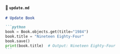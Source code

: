 #### 📝 `update.md`

````md
# Update Book

```python
book = Book.objects.get(title="1984")
book.title = "Nineteen Eighty-Four"
book.save()
print(book.title)  # Output: Nineteen Eighty-Four
```
````
